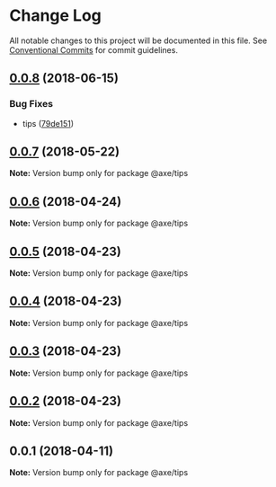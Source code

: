 # Change Log

All notable changes to this project will be documented in this file.
See [Conventional Commits](https://conventionalcommits.org) for commit guidelines.

<a name="0.0.8"></a>
## [0.0.8](https://github.com/ansenhuang/axe/compare/@axe/tips@0.0.7...@axe/tips@0.0.8) (2018-06-15)


### Bug Fixes

* tips ([79de151](https://github.com/ansenhuang/axe/commit/79de151))




<a name="0.0.7"></a>
## [0.0.7](https://github.com/ansenhuang/axe/compare/@axe/tips@0.0.6...@axe/tips@0.0.7) (2018-05-22)




**Note:** Version bump only for package @axe/tips

<a name="0.0.6"></a>
## [0.0.6](https://github.com/ansenhuang/axe/compare/@axe/tips@0.0.5...@axe/tips@0.0.6) (2018-04-24)




**Note:** Version bump only for package @axe/tips

<a name="0.0.5"></a>
## [0.0.5](https://github.com/ansenhuang/axe/compare/@axe/tips@0.0.3...@axe/tips@0.0.5) (2018-04-23)




**Note:** Version bump only for package @axe/tips

<a name="0.0.4"></a>
## [0.0.4](https://github.com/ansenhuang/axe/compare/@axe/tips@0.0.3...@axe/tips@0.0.4) (2018-04-23)




**Note:** Version bump only for package @axe/tips

<a name="0.0.3"></a>
## [0.0.3](https://github.com/ansenhuang/axe/compare/@axe/tips@0.0.1...@axe/tips@0.0.3) (2018-04-23)




**Note:** Version bump only for package @axe/tips

<a name="0.0.2"></a>
## [0.0.2](https://github.com/ansenhuang/axe/compare/@axe/tips@0.0.1...@axe/tips@0.0.2) (2018-04-23)




**Note:** Version bump only for package @axe/tips

<a name="0.0.1"></a>
## 0.0.1 (2018-04-11)




**Note:** Version bump only for package @axe/tips
